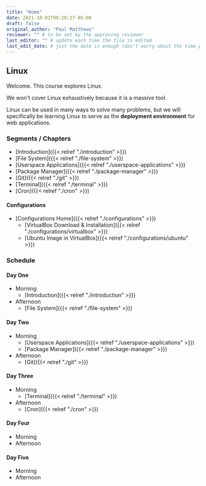 ```yaml
---
title: "Home"
date: 2021-10-01T09:28:27-05:00
draft: false
original_author: "Paul Matthews" 
reviewer: "" # to be set by the approving reviewer
last_editor: "" # update each time the file is edited
last_edit_date: # just the date is enough (don't worry about the time portion)
---
```


## Linux

Welcome. This course explores Linux.

We won't cover Linux exhaustively because it is a massive tool. 

Linux can be used in many ways to solve many problems, but we will specifically be learning Linux to serve as the **deployment environment** for web applications.

### Segments / Chapters

- [Introduction]({{< relref "./introduction" >}})
- [File System]({{< relref "./file-system" >}})
- [Userspace Applications]({{< relref "./userspace-applications" >}})
- [Package Manager]({{< relref "./package-manager" >}})
- [Git]({{< relref "./git" >}})
- [Terminal]({{< relref "./terminal" >}})
- [Cron]({{< relref "./cron" >}})

#### Configurations

- [Configurations Home]({{< relref "./configurations" >}})
  - [VirtualBox Download & Installation]({{< relref "./configurations/virtualbox" >}})
  - [Ubuntu Image in VirtualBox]({{< relref "./configurations/ubuntu" >}})

### Schedule

#### Day One

- Morning
  - [Introduction]({{< relref "./introduction" >}})
- Afternoon
  - [File System]({{< relref "./file-system" >}})

#### Day Two

- Morning
  - [Userspace Applications]({{< relref "./userspace-applications" >}})
  - [Package Manager]({{< relref "./package-manager" >}})
- Afternoon
  - [Git]({{< relref "./git" >}})

#### Day Three

- Morning
  - [Terminal]({{< relref "./terminal" >}})
- Afternoon
  - [Cron]({{< relref "./cron" >}})

#### Day Four

- Morning
- Afternoon

#### Day Five

- Morning
- Afternoon